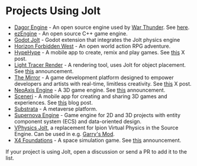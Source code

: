 # Projects Using Jolt

* [Dagor Engine](https://github.com/GaijinEntertainment/DagorEngine) - An open source engine used by [War Thunder](https://warthunder.com/). See [here](https://github.com/GaijinEntertainment/DagorEngine/tree/main/prog/engine/phys/physJolt).
* [ezEngine](https://github.com/ezEngine/ezEngine) - An open source C++ game engine.
* [Godot Jolt](https://github.com/godot-jolt/godot-jolt) - Godot extension that integrates the Jolt physics engine
* [Horizon Forbidden West](https://www.playstation.com/en-us/games/horizon-forbidden-west/) - An open world action RPG adventure.
* [HypeHype](https://www.hypehype.com/) - A mobile app to create, remix and play games. See [this](https://twitter.com/SebAaltonen/status/1726871354228482237) X post.
* [Light Tracer Render](https://lighttracer.org/) - A rendering tool, uses Jolt for object placement. See [this](https://lighttracer.org/blog/light-tracer-render-2-4-0/) announcement.
* [The Mirror](https://themirror.space/) - A game development platform designed to empower developers and artists with real-time, limitless creativity. See [this](https://twitter.com/themirrorgdp/status/1718019599361323023?s=20) X post.
* [NeoAxis Engine](https://www.neoaxis.com/) - A 3D game engine. See [this](https://www.neoaxis.com/news/neoaxis_engine_2023_1_released) announcement.
* [Sceneri](https://www.sceneri.com/) - A mobile app for creating and sharing 3D games and experiences. See [this](https://www.sceneri.com/blog/2023-07-27-jolt-physics-bringing-sceneris-worlds-to-life) blog post.
* [Substrata](https://substrata.info/) - A metaverse platform.
* [Supernova Engine](https://www.supernovaengine.org/) - Game engine for 2D and 3D projects with entity component system (ECS) and data-oriented design.
* [VPhysics Jolt](https://github.com/Joshua-Ashton/VPhysics-Jolt), a replacement for Ipion Virtual Physics in the Source Engine. Can be used in e.g. [Garry's Mod](https://store.steampowered.com/app/4000/Garrys_Mod/).
* [X4 Foundations](https://store.steampowered.com/app/392160/X4_Foundations/) - A space simulation game. See [this](https://forum.egosoft.com/viewtopic.php?t=451046) announcement.

If your project is using Jolt, open a discussion or send a PR to add it to the list.
